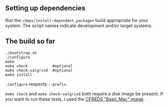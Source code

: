 ## Setting up dependencies

Run the `/deps/install-dependent_packages` build appropriate for your system.  The script names indicate development and/or target systems.

## The build so far

    ./bootstrap.sh
    ./configure
    make
    make check           #optional
    make check-valgrind  #optional
    make install

`.configure` respects `--prefix`.

`make check` and `make check-valgrind` both require a disk image be present.  If you want to run these tests, I used the [CFREDS "Basic Mac" image](http://www.cfreds.nist.gov/v2/Basic_Mac_Image.html).

